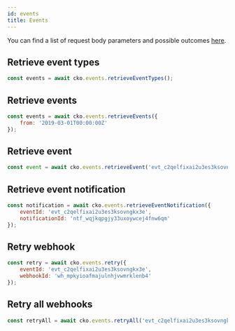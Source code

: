 ```yaml
---
id: events
title: Events
---
```



You can find a list of request body parameters and possible outcomes [here](https://api-reference.checkout.com/#tag/Events).

## Retrieve event types

```js
const events = await cko.events.retrieveEventTypes();
```

## Retrieve events

```js
const events = await cko.events.retrieveEvents({
    from: '2019-03-01T00:00:00Z'
});
```

## Retrieve event

```js
const event = await cko.events.retrieveEvent('evt_c2qelfixai2u3es3ksovngkx3e');
```

## Retrieve event notification

```js
const notification = await cko.events.retrieveEventNotification({
    eventId: 'evt_c2qelfixai2u3es3ksovngkx3e',
    notificationId: 'ntf_wqjkqpgjy33uxoywcej4fnw6qm'
});
```

## Retry webhook

```js
const retry = await cko.events.retry({
    eventId: 'evt_c2qelfixai2u3es3ksovngkx3e',
    webhookId: 'wh_mpkyioafmajulnhjvwmrklenb4'
});
```

## Retry all webhooks

```js
const retryAll = await cko.events.retryAll('evt_c2qelfixai2u3es3ksovngkx3e');
```
